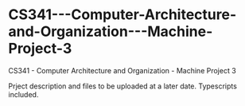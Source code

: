 # CS341---Computer-Architecture-and-Organization---Machine-Project-3
CS341 - Computer Architecture and Organization - Machine Project 3

Prject description and files to be uploaded at a later date.  Typescripts included. 
